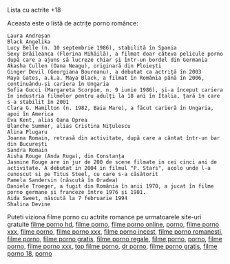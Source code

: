Lista cu actrite +18

Aceasta este o listă de actrițe porno românce:

    Laura Andreșan
    Black Angelika
    Lucy Belle (n. 10 septembrie 1986), stabilită în Spania
    Sexy Brăileanca (Florina Mihăilă), a filmat doar câteva pelicule porno după care a ajuns să lucreze chiar și într-un bordel din Germania
    Akasha Cullen (Oana Neagu), originară din Ploiești
    Ginger Devil (Georgiana Boureanu), a debutat ca actriță în 2003
    Maya Gates, a.k.a. Maya Black, a filmat în România până în 2006, continuându-și cariera în Ungaria
    Sofia Gucci (Margareta Scorpie, n. 9 iunie 1986), și-a început cariera în industria filmelor pentru adulți la 18 ani în Italia, țară în care s-a stabilit în 2001
    Clara G. Hamilton (n. 1982, Baia Mare), a făcut carieră în Ungaria, apoi în America
    Eva Kent, alias Oana Oprea
    Blanche Summer, alias Cristina Nițulescu
    Alina Plugaru
    Joanna Romain, retrasă din activitate, după care a cântat într-un bar din București
    Sandra Romain
    Aisha Rouge (Anda Ruga), din Constanța
    Jasmine Rouge are in jur de 200 de scene filmate in cei cinci ani de activitate. A debutat in 2004 in filmul "P. Stars", acolo unde l-a cunoscut si pe Titus Steel, cu care s-a căsătorit
    Pamela Sandersin (născută în Oradea)
    Daniele Troeger, a fugit din România în anii 1970, a jucat în filme porno germane și franceze între 1976 și 1981.
    Aida Sweet, născută la 7 februarie 1994
    Shalina Devine
	
	
Puteti viziona filme porno cu actrite romance pe urmatoarele site-uri gratuite 
<a href="https://pornohd.ro" title="filme porno hd">filme porno hd</a>, 
<a href="https://pornografia.ro" title="filme porno">filme porno</a>, 
<a href="https://pornoonline.ro" title="filme porno online">filme porno online</a>, 
<a href="https://pornov.ro" title="porno">porno</a>, 
<a href="https://sursaporno.ro" title="filme porno xxx">filme porno xxx</a>, 
<a href="https://blogulporno.ro" title="filme porno">filme porno</a>, 
<a href="https://filmepornoxxx.ro" title="filme porno xxx">filme porno xxx</a>, 
<a href="https://pornoincest.ro" title="filme porno incest">filme porno incest</a>, 
<a href="https://pornoromania.ro" title="filme porno romanesti">filme porno romanesti</a>, 
<a href="https://pornoshop.ro" title="filme porno">filme porno</a>, 
<a href="https://pornofree.ro" title="filme porno gratis">filme porno gratis</a>, 
<a href="https://pornoking.ro" title="filme porno regale">filme porno regale</a>, 
<a href="https://pornomovies.ro" title="filme porno">filme porno</a>, 
<a href="https://pornoporno.ro" title="porno">porno</a>, 
<a href="https://pornoqueens.ro" title="filme porno">filme porno</a>, 
<a href="https://senatorulporno.ro" title="filme porno xxx">filme porno xxx</a>, 
<a href="https://topfilmeporno.ro" title="top filme porno">top filme porno</a>, 
<a href="https://drporno.ro" title="dr porno">dr porno</a>, 
<a href="https://freeporno.ro" title="filme porno gratis">filme porno gratis</a>, 
<a href="https://porno18.ro" title="filme porno 18">filme porno 18</a>, 
<a href="https://porno24.ro" title="porno">porno</a>
